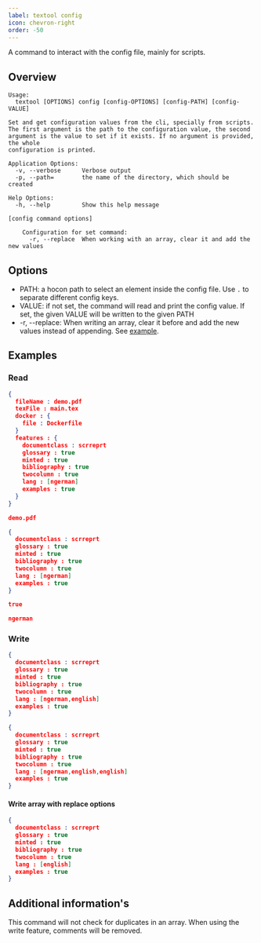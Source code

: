 ```yaml
---
label: textool config
icon: chevron-right
order: -50
---
```


A command to interact with the config file, mainly for scripts.

## Overview

```shell
Usage:
  textool [OPTIONS] config [config-OPTIONS] [config-PATH] [config-VALUE]

Set and get configuration values from the cli, specially from scripts. The first argument is the path to the configuration value, the second argument is the value to set if it exists. If no argument is provided, the whole
configuration is printed.

Application Options:
  -v, --verbose      Verbose output
  -p, --path=        the name of the directory, which should be created

Help Options:
  -h, --help         Show this help message

[config command options]

    Configuration for set command:
      -r, --replace  When working with an array, clear it and add the new values
```
## Options
* PATH: a hocon path to select an element inside the config file.
Use `.` to separate different config keys.
* VALUE: if not set, the command will read and print the config value. 
If set, the given VALUE will be written to the given PATH
* -r, --replace:  When writing an array, clear it before and add the new values instead of appending.
See [example](#write-array-with-replace-options).


## Examples

###  Read
```json textool -p . config 
{
  fileName : demo.pdf
  texFile : main.tex
  docker : {
    file : Dockerfile
  }
  features : {
    documentclass : scrreprt
    glossary : true
    minted : true
    bibliography : true
    twocolumn : true
    lang : [ngerman]
    examples : true
  }
}
```

```json textool -p . config fileName
demo.pdf
```

```json textool -p . config features
{
  documentclass : scrreprt
  glossary : true
  minted : true
  bibliography : true
  twocolumn : true
  lang : [ngerman]
  examples : true
}
```

```json textool -p . config features.examples
true
```

```json textool -p . config features.lang
ngerman
```

### Write
```json textool -p . config features.lang english
{
  documentclass : scrreprt
  glossary : true
  minted : true
  bibliography : true
  twocolumn : true
  lang : [ngerman,english]
  examples : true
}
```
```json textool -p . config features.lang english
{
  documentclass : scrreprt
  glossary : true
  minted : true
  bibliography : true
  twocolumn : true
  lang : [ngerman,english,english]
  examples : true
}
```
#### Write array with replace options
```json textool -p . config -r features.lang english
{
  documentclass : scrreprt
  glossary : true
  minted : true
  bibliography : true
  twocolumn : true
  lang : [english]
  examples : true
}
```
## Additional information's

This command will not check for duplicates in an array.
When using the write feature, comments will be removed.